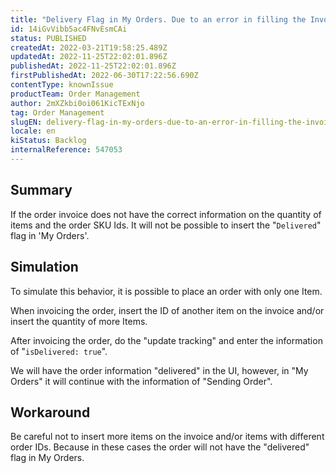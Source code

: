 ```yaml
---
title: "Delivery Flag in My Orders. Due to an error in filling the Invoice."
id: 14iGvVibb5ac4FNvEsmCAi
status: PUBLISHED
createdAt: 2022-03-21T19:58:25.489Z
updatedAt: 2022-11-25T22:02:01.896Z
publishedAt: 2022-11-25T22:02:01.896Z
firstPublishedAt: 2022-06-30T17:22:56.690Z
contentType: knownIssue
productTeam: Order Management
author: 2mXZkbi0oi061KicTExNjo
tag: Order Management
slugEN: delivery-flag-in-my-orders-due-to-an-error-in-filling-the-invoice
locale: en
kiStatus: Backlog
internalReference: 547053
---
```


## Summary



If the order invoice does not have the correct information on the quantity of items and the order SKU Ids. It will not be possible to insert the "`Delivered`" flag in 'My Orders'.




## Simulation



To simulate this behavior, it is possible to place an order with only one Item.

When invoicing the order, insert the ID of another item on the invoice and/or insert the quantity of more Items.

After invoicing the order, do the "update tracking" and enter the information of "`isDelivered: true`".

We will have the order information "delivered" in the UI, however, in "My Orders" it will continue with the information of "Sending Order".




## Workaround



Be careful not to insert more items on the invoice and/or items with different order IDs. Because in these cases the order will not have the "delivered" flag in My Orders.

